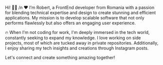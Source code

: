 Hi! 🙏🏻  /n
❤️ I’m Robert, a FrontEnd developer from Romania with a passion for blending technical expertise and design to create stunning and efficient applications. My mission is to develop scalable software that not only performs flawlessly but also offers an engaging user experience.

🔥 When I'm not coding for work, I'm deeply immersed in the tech world, constantly seeking to expand my knowledge. I love working on side projects, most of which are tucked away in private repositories. Additionally, I enjoy sharing my tech insights and creations through Instagram posts.

Let's connect and create something amazing together!

